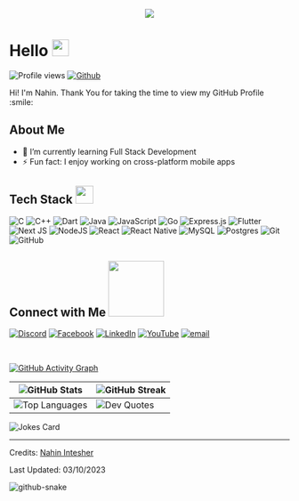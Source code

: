 <p align="center">
    <img src="https://static.vecteezy.com/system/resources/thumbnails/033/341/433/small_2x/world-programmer-s-day-photo.jpg"> 
    <!-- Replace with your profile image URL -->
</p>
<h1> Hello <img src="https://raw.githubusercontent.com/MartinHeinz/MartinHeinz/master/wave.gif" width="30px"> </h1>
<p align="center">
</p>
<p><img src="https://visitor-badge.glitch.me/badge?page_id=NahinIntesher.NahinIntesher" alt="Profile views">
<a href="https://github.com/NahinIntesher"><img src="https://img.shields.io/github/followers/NahinIntesher?label=Follow&amp;style=social" alt="Github"></a></p>

<div size="20px"> Hi! I'm Nahin. Thank You for taking the time to view my GitHub Profile :smile: 
</div>

<h2> About Me </h2>

<ul>
<li>🌱 I’m currently learning Full Stack Development</li>
<li>⚡ Fun fact: I enjoy working on cross-platform mobile apps</li>
</ul>

<h2> Tech Stack <img src="https://media2.giphy.com/media/QssGEmpkyEOhBCb7e1/giphy.gif?cid=ecf05e47a0n3gi1bfqntqmob8g9aid1oyj2wr3ds3mg700bl&amp;rid=giphy.gif" width="32px"> </h2>

![C](https://img.shields.io/badge/c-%2300599C.svg?style=&logo=c&logoColor=white&scale=2)
![C++](https://img.shields.io/badge/c++-%2300599C.svg?style=&logo=c%2B%2B&logoColor=white&scale=2)
![Dart](https://img.shields.io/badge/dart-%230175C2.svg?style=&logo=dart&logoColor=white&scale=2)
![Java](https://img.shields.io/badge/java-%23ED8B00.svg?style=&logo=openjdk&logoColor=white&scale=2)
![JavaScript](https://img.shields.io/badge/javascript-%23323330.svg?style=&logo=javascript&logoColor=%23F7DF1E&scale=2)
![Go](https://img.shields.io/badge/go-%2300ADD8.svg?style=&logo=go&logoColor=white&scale=2)
![Express.js](https://img.shields.io/badge/express.js-%23404d59.svg?style=&logo=express&logoColor=%2361DAFB&scale=2)
![Flutter](https://img.shields.io/badge/Flutter-%2302569B.svg?style=&logo=Flutter&logoColor=white&scale=2)
![Next JS](https://img.shields.io/badge/Next-black?style=&logo=next.js&logoColor=white&scale=2)
![NodeJS](https://img.shields.io/badge/node.js-6DA55F?style=&logo=node.js&logoColor=white&scale=2)
![React](https://img.shields.io/badge/react-%2320232a.svg?style=&logo=react&logoColor=%2361DAFB&scale=2)
![React Native](https://img.shields.io/badge/react_native-%2320232a.svg?style=&logo=react&logoColor=%2361DAFB&scale=2)
![MySQL](https://img.shields.io/badge/mysql-4479A1.svg?style=&logo=mysql&logoColor=white&scale=2)
![Postgres](https://img.shields.io/badge/postgres-%23316192.svg?style=&logo=postgresql&logoColor=white&scale=2)
![Git](https://img.shields.io/badge/git-%23F05033.svg?style=&logo=git&logoColor=white&scale=2)
![GitHub](https://img.shields.io/badge/github-%23121011.svg?style=&logo=github&logoColor=white&scale=2)

<h2> Connect with Me <img src="https://raw.githubusercontent.com/ShahriarShafin/ShahriarShafin/main/Assets/handshake.gif" width="100px"> </h2>

[![Discord](https://img.shields.io/badge/Discord-%237289DA.svg?logo=discord&logoColor=white)](https://discord.gg/nahin_92928)
[![Facebook](https://img.shields.io/badge/Facebook-%231877F2.svg?logo=Facebook&logoColor=white)](https://facebook.com/www.facebook.com/naahin.sikdar)
[![LinkedIn](https://img.shields.io/badge/LinkedIn-%230077B5.svg?logo=linkedin&logoColor=white)](https://linkedin.com/in/https://www.linkedin.com/in/nahin-intesher-903724253/)
[![YouTube](https://img.shields.io/badge/YouTube-%23FF0000.svg?logo=YouTube&logoColor=white)](https://youtube.com/@https://www.youtube.com/channel/UCu3cxp1SU-WbNp2W602k37A)
[![email](https://img.shields.io/badge/Email-D14836?logo=gmail&logoColor=white)](mailto:nahinsikdar123@gmail.com)

<br>

<p><a href="https://git.io/praveenscience"><img src="https://activity-graph.herokuapp.com/graph?username=NahinIntesher&amp;theme=tokyonight" alt="GitHub Activity Graph"></a></p>

<table>
  <thead>
    <tr>
      <th><img src="https://github-readme-stats.vercel.app/api?username=NahinIntesher&show_icons=true&theme=aura" alt="GitHub Stats"></th>
      <th><img src="https://github-readme-streak-stats.herokuapp.com/?user=NahinIntesher&theme=aura" alt="GitHub Streak"></th>
    </tr>
  </thead>
  <tbody>
    <tr>
      <td><img src="https://github-readme-stats.vercel.app/api/top-langs/?username=NahinIntesher&theme=aura&layout=compact" alt="Top Languages"></td>
      <td><img src="https://quotes-github-readme.vercel.app/api?type=horizontal&theme=tokyonight" alt="Dev Quotes"></td>
    </tr>
  </tbody>
</table>

<p><img src="https://readme-jokes.vercel.app/api?theme=tokyonight" alt="Jokes Card"></p>

<hr>

<p>Credits: <a href="https://github.com/NahinIntesher">Nahin Intesher</a></p>
<p>Last Updated: 03/10/2023</p>

<picture>
  <source media="(prefers-color-scheme: dark)" srcset="https://raw.githubusercontent.com/tobiasmeyhoefer/tobiasmeyhoefer/output/github-snake-dark.svg" />
  <source media="(prefers-color-scheme: light)" srcset="https://raw.githubusercontent.com/tobiasmeyhoefer/tobiasmeyhoefer/output/github-snake.svg" />
  <img alt="github-snake" src="https://raw.githubusercontent.com/tobiasmeyhoefer/tobiasmeyhoefer/output/github-snake.svg" />
</picture>
